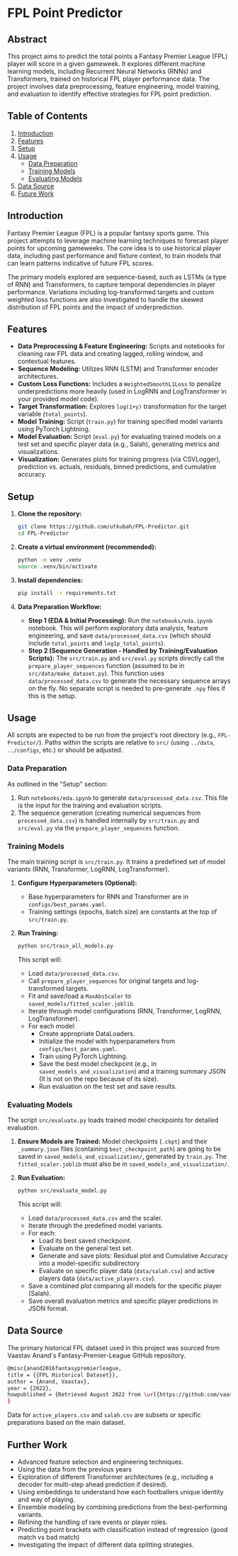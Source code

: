 # FPL Point Predictor

## Abstract
This project aims to predict the total points a Fantasy Premier League (FPL) player will score in a given gameweek. It explores different machine learning models, including Recurrent Neural Networks (RNNs) and Transformers, trained on historical FPL player performance data. The project involves data preprocessing, feature engineering, model training, and evaluation to identify effective strategies for FPL point prediction.

## Table of Contents
1.  [Introduction](#introduction)
2.  [Features](#features)
3.  [Setup](#setup)
4.  [Usage](#usage)
    *   [Data Preparation](#data-preparation)
    *   [Training Models](#training-models)
    *   [Evaluating Models](#evaluating-models)
5.  [Data Source](#data-source)
6.  [Future Work](#future-work)

## Introduction
Fantasy Premier League (FPL) is a popular fantasy sports game. This project attempts to leverage machine learning techniques to forecast player points for upcoming gameweeks. The core idea is to use historical player data, including past performance and fixture context, to train models that can learn patterns indicative of future FPL scores.

The primary models explored are sequence-based, such as LSTMs (a type of RNN) and Transformers, to capture temporal dependencies in player performance. Variations including log-transformed targets and custom weighted loss functions are also investigated to handle the skewed distribution of FPL points and the impact of underprediction.

## Features
*   **Data Preprocessing & Feature Engineering:** Scripts and notebooks for cleaning raw FPL data and creating lagged, rolling window, and contextual features.
*   **Sequence Modeling:** Utilizes RNN (LSTM) and Transformer encoder architectures.
*   **Custom Loss Functions:** Includes a `WeightedSmoothL1Loss` to penalize underpredictions more heavily (used in LogRNN and LogTransformer in your provided model code).
*   **Target Transformation:** Explores `log(1+y)` transformation for the target variable (`total_points`).
*   **Model Training:** Script (`train.py`) for training specified model variants using PyTorch Lightning.
*   **Model Evaluation:** Script (`eval.py`) for evaluating trained models on a test set and specific player data (e.g., Salah), generating metrics and visualizations.
*   **Visualization:** Generates plots for training progress (via CSVLogger), prediction vs. actuals, residuals, binned predictions, and cumulative accuracy.

## Setup

1.  **Clone the repository:**
    ```bash
    git clone https://github.com/utkubah/FPL-Predictor.git
    cd FPL-Predictor
    ```

2.  **Create a virtual environment (recommended):**
    ```bash
    python -m venv .venv
    source .venv/bin/activate 
    ```

3.  **Install dependencies:**
    ```bash
    pip install -r requirements.txt
    ```
    

4.  **Data Preparation Workflow:**
    *   **Step 1 (EDA & Initial Processing):** Run the `notebooks/eda.ipynb` notebook. This will perform exploratory data analysis, feature engineering, and save `data/processed_data.csv` (which should include `total_points` and `log1p_total_points`).
    *   **Step 2 (Sequence Generation - Handled by Training/Evaluation Scripts):** The `src/train.py` and `src/eval.py` scripts directly call the `prepare_player_sequences` function (assumed to be in `src/data/make_dataset.py`). This function uses `data/processed_data.csv` to generate the necessary sequence arrays on the fly. No separate script is needed to pre-generate `.npy` files if this is the setup.


## Usage

All scripts are expected to be run from the project's root directory (e.g., `FPL-Predictor/`). Paths within the scripts are relative to `src/` (using `../data`, `../configs`, etc.) or should be adjusted.

### Data Preparation
As outlined in the "Setup" section:
1.  Run `notebooks/eda.ipynb` to generate `data/processed_data.csv`. This file is the input for the training and evaluation scripts.
2.  The sequence generation (creating numerical sequences from `processed_data.csv`) is handled internally by `src/train.py` and `src/eval.py` via the `prepare_player_sequences` function.

### Training Models

The main training script is `src/train.py`. It trains a predefined set of model variants (RNN, Transformer, LogRNN, LogTransformer).

1.  **Configure Hyperparameters (Optional):**
    *   Base hyperparameters for RNN and Transformer are in `configs/best_params.yaml`.
    *   Training settings (epochs, batch size) are constants at the top of `src/train.py`.

2.  **Run Training:**
    ```bash
    python src/train_all_models.py
    ```
    This script will:
    *   Load `data/processed_data.csv`.
    *   Call `prepare_player_sequences` for original targets and log-transformed targets.
    *   Fit and save/load a `MaxAbsScaler` to `saved_models/fitted_scaler.joblib`.
    *   Iterate through model configurations (RNN, Transformer, LogRNN, LogTransformer).
    *   For each model:
        *   Create appropriate DataLoaders.
        *   Initialize the model with hyperparameters from `configs/best_params.yaml`.
        *   Train using PyTorch Lightning.
        *   Save the best model checkpoint (e.g., in `saved_models_and_visualization`) and a training summary JSON (It is not on the repo because of its size).
        *   Run evaluation on the test set and save results.

### Evaluating Models

The script `src/evaluate.py` loads trained model checkpoints for detailed evaluation.

1.  **Ensure Models are Trained:** Model checkpoints (`.ckpt`) and their `_summary.json` files (containing `best_checkpoint_path`) are going to be saved in `saved_models_and_visualization/`, generated by `train.py`. The `fitted_scaler.joblib` must also be in `saved_models_and_visualization/`.

2.  **Run Evaluation:**
    ```bash
    python src/evaluate_model.py
    ```
    This script will:
    *   Load `data/processed_data.csv` and the scaler.
    *   Iterate through the predefined model variants.
    *   For each:
        *   Load its best saved checkpoint.
        *   Evaluate on the general test set.
        *   Generate and save plots: Residual plot and Cumulative Accuracy into a model-specific subdirectory
        *   Evaluate on specific player data (`data/salah.csv`) and active players data (`data/active_players.csv`).
    *   Save a combined plot comparing all models for the specific player (Salah).
    *   Save overall evaluation metrics and specific player predictions in JSON format.

## Data Source
The primary historical FPL dataset used in this project was sourced from Vaastav Anand's Fantasy-Premier-League GitHub repository.
```bash
@misc{anand2016fantasypremierleague,
title = {{FPL Historical Dataset}},
author = {Anand, Vaastav},
year = {2022},
howpublished = {Retrieved August 2022 from \url{https://github.com/vaastav/Fantasy-Premier-League/}}
}
```

Data for `active_players.csv` and `salah.csv` are subsets or specific preparations based on the main dataset.

## Further Work
*   Advanced feature selection and engineering techniques.
*   Using the data from the previous years 
*   Exploration of different Transformer architectures (e.g., including a decoder for multi-step ahead prediction if desired).
*   Using embeddings to understand how each footballers unique identity and way of playing.
*   Ensemble modeling by combining predictions from the best-performing variants.
*   Refining the handling of rare events or player roles.
*   Predicting point brackets with classification instead of regression (good match vs bad match)
*   Investigating the impact of different data splitting strategies.

